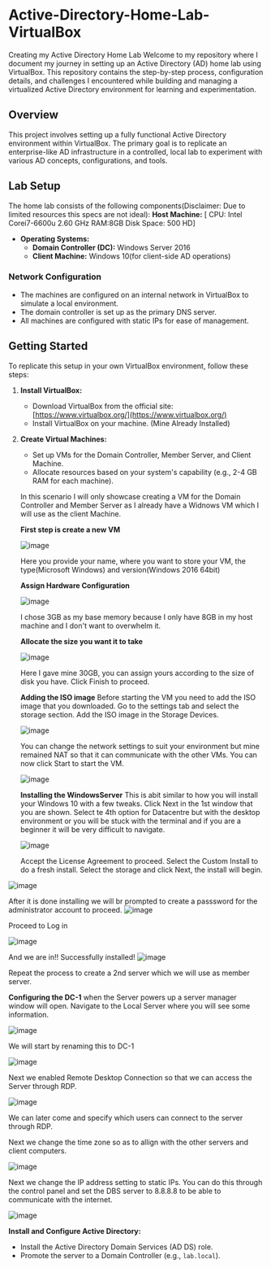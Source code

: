 # Active-Directory-Home-Lab-VirtualBox
Creating my Active Directory Home Lab
Welcome to my repository where I document my journey in setting up an Active Directory (AD) home lab using VirtualBox. This repository contains the step-by-step process, configuration details, and challenges I encountered while building and managing a virtualized Active Directory environment for learning and experimentation.
## Overview
This project involves setting up a fully functional Active Directory environment within VirtualBox. The primary goal is to replicate an enterprise-like AD infrastructure in a controlled, local lab to experiment with various AD concepts, configurations, and tools.
## Lab Setup
The home lab consists of the following components(Disclaimer: Due to limited resources this specs are not ideal):
**Host Machine:** [
CPU: Intel Corei7-6600u 2.60 GHz
RAM:8GB 
Disk Space: 500 HD]
- **Operating Systems:**
  - **Domain Controller (DC):** Windows Server 2016
  - **Client Machine:** Windows 10(for client-side AD operations)
 ### Network Configuration

- The machines are configured on an internal network in VirtualBox to simulate a local environment.
- The domain controller is set up as the primary DNS server.
- All machines are configured with static IPs for ease of management.
## Getting Started

To replicate this setup in your own VirtualBox environment, follow these steps:

1. **Install VirtualBox:**
   - Download VirtualBox from the official site: [https://www.virtualbox.org/](https://www.virtualbox.org/)
   - Install VirtualBox on your machine. (Mine Already Installed)
2. **Create Virtual Machines:**
   - Set up VMs for the Domain Controller, Member Server, and Client Machine.
   - Allocate resources based on your system's capability (e.g., 2-4 GB RAM for each machine).
  
    In this scenario I will only showcase creating a VM for the Domain Controller and Member Server as I already have a Widnows VM which I will use as the client Machine.

   **First step is create a new VM**
   
   ![image](https://github.com/user-attachments/assets/4d12070a-fe96-4a5e-ba5b-9cde7b2f88dc)
   
   Here you provide your name, where you want to store your VM, the type(Microsoft Windows) and version(Windows 2016 64bit)

   **Assign Hardware Configuration**
   
   ![image](https://github.com/user-attachments/assets/98e3e7b2-6a27-4d2e-94c9-026eb92f0644)
   
   I chose 3GB as my base memory because I only have  8GB in my host machine and I don't want to overwhelm it.

   
   **Allocate the size you want it to take**
   
   ![image](https://github.com/user-attachments/assets/c235b16c-1bac-461b-b96e-6a474c1a46c6)

   Here I gave mine 30GB, you can assign yours according to the size of disk you have.
   Click Finish to proceed.


   **Adding the ISO image**
   Before starting the VM you need to add the ISO image that you downloaded. Go to the settings tab and select the storage section.
   Add the ISO image in the Storage Devices.
   
   ![image](https://github.com/user-attachments/assets/01e6eba2-4f0e-477a-b7bc-7e81ec8ba229)

   You can change the network settings to suit your environment but mine remained NAT so that it can communicate with the other VMs.
   You can now click Start to start the VM.
   
   ![image](https://github.com/user-attachments/assets/e65a30d6-d310-41fb-9d2e-9fce7eba6c6d)


   **Installing the WindowsServer**
   This is abit similar to how you will install your Windows 10 with a few tweaks.
   Click Next in the 1st window that you are shown.
   Select te 4th option for Datacentre but with the desktop environment or you will be stuck with the terminal and if you are a beginner it will be very difficult to navigate.
   
   ![image](https://github.com/user-attachments/assets/5a6d7391-bd50-4793-9ecc-8ea5e29f6208)
   
   Accept the License Agreement to proceed.
   Select the Custom Install to do a fresh install.
   Select the storage and click Next, the install will begin.

  ![image](https://github.com/user-attachments/assets/93325e5d-eeea-4003-9d97-c87db87780f4)

  After it is done installing we will br prompted to create a passsword for the administrator account to proceed.
  ![image](https://github.com/user-attachments/assets/e714e065-2b7d-465f-a4d4-06097e54ae42)

  Proceed to Log in

  ![image](https://github.com/user-attachments/assets/485cd36f-6d94-4b78-acd0-78043df5911f)

 And we are in!! Successfully installed!
 ![image](https://github.com/user-attachments/assets/b9f87498-a8b3-4e48-b883-184f4f70fddf)

 Repeat the process to create a 2nd server which we will use as member server.


**Configuring the DC-1**
when the Server powers up a server manager window will open.
Navigate to the Local Server where you will see some information.

![image](https://github.com/user-attachments/assets/6d104699-f7ec-4ef7-86f1-ee0e51cfaff8)


We will start by renaming this to DC-1

![image](https://github.com/user-attachments/assets/2acec078-c42e-4e7a-a397-a84818ac87a8)

Next we enabled Remote Desktop Connection so that we can access the Server through RDP.

![image](https://github.com/user-attachments/assets/511e8fc0-811e-4dc2-80cb-d83db9e67c85)

We can later come and specify which users can connect to the server through RDP.

Next we change the time zone so as to allign with the other servers and client computers.

![image](https://github.com/user-attachments/assets/f3202d96-0c71-4fa8-bc56-554296d32c3b)

Next we change the IP address setting to static IPs.
You can do this through the control panel and set the DBS server to 8.8.8.8 to be able to communicate with the internet.

![image](https://github.com/user-attachments/assets/6ea5acc7-9d5c-40ba-8835-13ff02987b12)

 **Install and Configure Active Directory:**
   - Install the Active Directory Domain Services (AD DS) role.
   - Promote the server to a Domain Controller (e.g., `lab.local`).




 
